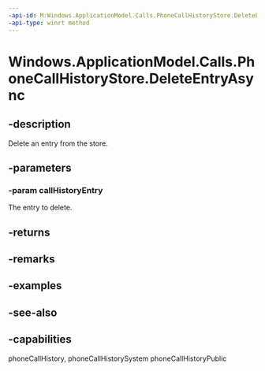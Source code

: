 ```yaml
---
-api-id: M:Windows.ApplicationModel.Calls.PhoneCallHistoryStore.DeleteEntryAsync(Windows.ApplicationModel.Calls.PhoneCallHistoryEntry)
-api-type: winrt method
---
```


<!-- Method syntax
public Windows.Foundation.IAsyncAction DeleteEntryAsync(Windows.ApplicationModel.Calls.PhoneCallHistoryEntry callHistoryEntry)
-->

# Windows.ApplicationModel.Calls.PhoneCallHistoryStore.DeleteEntryAsync

## -description
Delete an entry from the store.

## -parameters
### -param callHistoryEntry
The entry to delete.

## -returns


## -remarks

## -examples

## -see-also


## -capabilities
phoneCallHistory, phoneCallHistorySystem
phoneCallHistoryPublic

